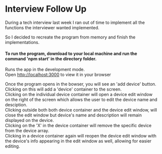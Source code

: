# Interview Follow Up
During a tech interview last week I ran out of time to implement all the functions the interviewer wanted implemented.

So I decided to recreate the program from memory and finish the implementations.

#### To run the program, download to your local machine and run the command 'npm start' in the directory folder.

Runs the app in the development mode.\
Open [http://localhost:3000](http://localhost:3000) to view it in your browser

Once the program opens in the bowser, you will see an 'add device' button.  
Clicking on this will add a 'device' container to the screen.  
Clicking on the individual device container will open a device edit window on the right of the screen which allows the user to edit the device name and desciption.  
Clicking outside both both device container and the device edit window, will close the edit window but device's name and description will remain displayed on the device.  
Clicking on the 'X' in the device container will remove the specific device from the device array.  
Clicking in a device container again will reopen the device edit window with the device's info appearing in the edit window as well, allowing for easier editing.  
 
 

